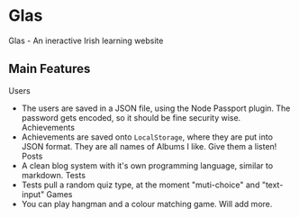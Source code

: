 # Glas
Glas - An ineractive Irish learning website
## Main Features
Users
- The users are saved in a JSON file, using the Node Passport plugin. The password gets encoded, so it should be fine security wise. 
Achievements 
- Achievements are saved onto `LocalStorage`, where they are put into JSON format. They are all names of Albums I like. Give them a listen!
Posts
- A clean blog system with it's own programming language, similar to markdown.
Tests
- Tests pull a random quiz type, at the moment "muti-choice" and "text-input"
Games
- You can play hangman and a colour matching game. Will add more.
